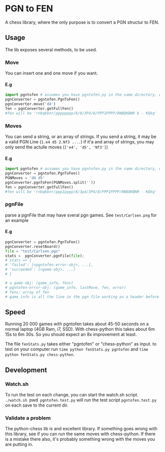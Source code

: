 PGN to FEN
=====================

A chess library, where the only purpose is to convert a PGN structur to FEN.

## Usage

The lib exposes several methods, to be used.

### Move

You can insert one and one move if you want.

#### E.g
```python
import pgntofen # assumes you have pgntofen.py in the same directory, or you know how to handle python modules.
pgnConverter = pgntofen.PgnToFen()
pgnConverter.move('d4')
fen = pgnConverter.getFullFen()
#fen will be 'rnbqkbnr/pppppppp/8/8/3P4/8/PPP1PPPP/RNBQKBNR b - KQkq'
```

### Moves

You can send a string, or an array of strings.
If you send a string, it may be a valid PGN Line (`1.e4 d5 2.Nf3 ....`)
if it'a and array of strings, you may only send the actulle moves (`['e4', 'd5', 'Nf3']`)

#### E.g

```python
import pgntofen # assumes you have pgntofen.py in the same directory, or you know how to handle python modules.
pgnConverter = pgntofen.PgnToFen()
PGNMoves = 'd4 d5'
pgnConverter.pgnToFen(PGNMoves.split(''))
fen = pgnConverter.getFullFen()
#fen will be 'rnbqkbnr/ppp1pppp/8/3p4/3P4/8/PPP1PPPP/RNBQKBNR - KQkq'
```

### pgnFile

parse a pgnFile that may have sveral pgn games. See `test/Carlsen.png` for an example

#### E.g

```python
pgnConverter = pgntofen.PgnToFen()
pgnConverter.resetBoard()
file = "test/Carlsen.pgn"
stats =  pgnConverter.pgnFile(file);
# stats => {
# 'failed': [<pgntofen-error-obj>, ...],
# 'succeeded': [<game-obj>, ...]
# }

# a game-obj: (game_info, fens)
# pgntofen-error-obj: (game_info, lastMove, fen, error)
# fens: array of fen
# game_info is all the line in the pgn file working as a header before the game (e.g: all lines with [...])
```


## Speed
Running 20 000 games with pgntofen takes about 45-50 seconds on a normal laptop (4GB Ram, i7, SSD).
With chess-python this takes about 6m 15s to 6m 30s.
So you should expect an 8x improvement at least.

The file `fenStats.py` takes either "pgntofen" or "chess-python" as input.
to test on your computer run `time python fenStats.py pgntofen` and `time python fenStats.py chess-python`.

## Development

### Watch.sh
To run the test on each change, you can start the watch.sh script.
`./watch.sh `pwd` pgntofen.test.py` will run the test script `pgntofen.test.py` on each save to the current dir.

### Validate a problem
The python-chess lib is and excellent library. If something goes wrong with this library, see if you can run the same moves with chess-python. If there is a mistake there also, it's probably something wrong with the moves you are putting in.
